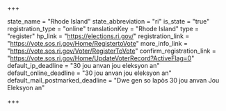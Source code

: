 +++

state_name = "Rhode Island"
state_abbreviation = "ri"
is_state = "true"
registration_type = "online"
translationKey = "Rhode Island"
type = "register"
hp_link = "https://elections.ri.gov/"
registration_link = "https://vote.sos.ri.gov/Home/RegistertoVote"
more_info_link = "https://vote.sos.ri.gov/Voter/RegisterToVote"
confirm_registration_link = "https://vote.sos.ri.gov/Home/UpdateVoterRecord?ActiveFlag=0"
default_ip_deadline = "30 jou anvan jou eleksyon an"
default_online_deadline = "30 jou anvan jou eleksyon an"
default_mail_postmarked_deadline = "Dwe gen so lapòs 30 jou anvan Jou Eleksyon an"

+++